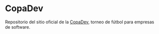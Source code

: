 # CopaDev

Repositorio del sitio oficial de la [CopaDev](http://edunext.github.io/CopaDev/), torneo de fútbol para empresas de software.
